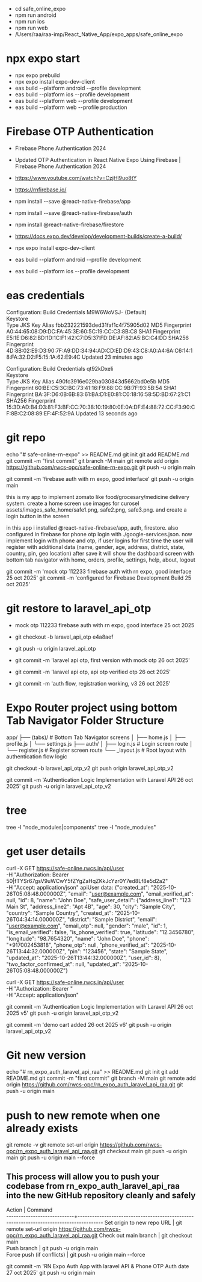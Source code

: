 - cd safe_online_expo
- npm run android
- npm run ios
- npm run web
- /Users/raa/raa-imp/React_Native_App/expo_apps/safe_online_expo
# npx expo start
- npx expo prebuild
- npx expo install expo-dev-client
- eas build --platform android --profile development
- eas build --platform ios --profile development
- eas build --platform web --profile development
- eas build --platform web --profile production



# Firebase OTP Authentication
- Firebase Phone Authentication 2024
- Updated OTP Authentication in React Native Expo Using Firebase | Firebase Phone Authentication 2024
- https://www.youtube.com/watch?v=CzjHl9uo8tY
- https://rnfirebase.io/

- npm install --save @react-native-firebase/app
- npm install --save @react-native-firebase/auth
- npm install @react-native-firebase/firestore

- https://docs.expo.dev/develop/development-builds/create-a-build/
- npx expo install expo-dev-client
- eas build --platform android --profile development
- eas build --platform ios --profile development


# eas credentials

Configuration: Build Credentials M9W6WoVSJ- (Default)  
Keystore  
Type                JKS
Key Alias           fbb232221593ded31faf1c4f75905d02
MD5 Fingerprint     A0:44:65:08:D9:DC:FA:45:3E:60:5C:19:CC:C3:8B:C8
SHA1 Fingerprint    E5:1E:D6:82:BD:1D:1C:F1:42:C7:D5:37:FD:DE:AF:82:A5:BC:C4:DD
SHA256 Fingerprint  4D:8B:02:E9:D3:90:7F:A9:DD:34:94:AD:CD:ED:D9:43:C8:A0:A4:6A:C6:14:18:FA:32:D2:F5:15:1A:62:E9:4C
Updated             23 minutes ago

Configuration: Build Credentials qt92kDxeIi  
Keystore  
Type                JKS
Key Alias           490fc3916e029ba030843d5662bd0e5b
MD5 Fingerprint     60:BE:C5:3C:BC:73:41:16:F9:88:CC:9B:7F:93:5B:54
SHA1 Fingerprint    BA:3F:D6:0B:6B:83:61:BA:D1:E0:81:C0:18:16:58:5D:BD:67:21:C1
SHA256 Fingerprint  15:3D:AD:B4:D3:81:F3:BF:CC:70:38:10:19:80:0E:0A:DF:E4:88:72:CC:F3:90:CF:8B:C2:08:89:EF:4F:52:9A
Updated             13 seconds ago

# git repo
echo "# safe-online-rn-expo" >> README.md
git init
git add README.md
git commit -m "first commit"
git branch -M main
git remote add origin https://github.com/rwcs-opc/safe-online-rn-expo.git
git push -u origin main

git commit -m 'firebase auth with rn expo, good interface'
git push -u origin main

this is my app to implement zomato like food/grocesary/medicine delivery system. create a home screen use images for curosel assets/images_safe_home/safe1.png, safe2.png, safe3.png. and create a login button in the screen

in this app i installed @react-native-firebase/app, auth, firestore. also configured in firebase for phone otp login with ./google-services.json. now  implement login with phone and otp, if user logins for first time the user will register with additional data (name, gender, age, address, district, state, country, pin, geo location) after save it will show the dashboard screen with bottom tab navigator with home, orders, profile, settings, help, about, logout


git commit -m 'mock otp 112233 firebase auth with rn expo, good interface 25 oct 2025'
git commit -m 'configured for Firebase Development Build 25 oct 2025'

# git restore to laravel_api_otp 
- mock otp 112233 firebase auth with rn expo, good interface 25 oct 2025
- git checkout -b laravel_api_otp e4a8aef
- git push -u origin laravel_api_otp
- git commit -m 'laravel api otp, first version with mock otp 26 oct 2025'

- git commit -m 'laravel api otp, api otp verified otp 26 oct 2025'
- git commit -m 'auth flow, registration working, v3 26 oct 2025'


# Expo Router project using bottom Tab Navigator Folder Structure
app/
 ├── (tabs)/          # Bottom Tab Navigator screens
 │    ├── home.js
 │    ├── profile.js
 │    └── settings.js
 ├── auth/
 │    ├── login.js     # Login screen route
 │    └── register.js  # Register screen route
 └── _layout.js        # Root layout with authentication flow logic


git checkout -b laravel_api_otp_v2
git push origin laravel_api_otp_v2

git commit -m 'Authentication Logic Implementation with Laravel API 26 oct 2025'
git push -u origin laravel_api_otp_v2

# tree
tree -I "node_modules|components"
tree -I "node_modules"

# get user details
curl -X GET https://safe-online.rwcs.in/api/user \
  -H "Authorization: Bearer 50|fTYSr67gsV9uWCwY5fZYgZaHqZKkJcYzr0Y7ed8Lf8e5d2a2" \
  -H "Accept: application/json"
apiUser data:  {"created_at": "2025-10-26T05:08:48.000000Z", "email": "user@example.com", "email_verified_at": null, "id": 8, "name": "John Doe", "safe_user_detail": {"address_line1": "123 Main St", "address_line2": "Apt 4B", "age": 30, "city": "Sample City", "country": "Sample Country", "created_at": "2025-10-26T04:34:14.000000Z", "district": "Sample District", "email": "user@example.com", "email_otp": null, "gender": "male", "id": 1, "is_email_verified": false, "is_phone_verified": true, "latitude": "12.3456780", "longitude": "98.7654320", "name": "John Doe", "phone": "+917002453818", "phone_otp": null, "phone_verified_at": "2025-10-26T13:44:32.000000Z", "pin": "123456", "state": "Sample State", "updated_at": "2025-10-26T13:44:32.000000Z", "user_id": 8}, "two_factor_confirmed_at": null, "updated_at": "2025-10-26T05:08:48.000000Z"}    

curl -X GET https://safe-online.rwcs.in/api/user \
  -H "Authorization: Bearer <authToken>" \
  -H "Accept: application/json"


git commit -m 'Authentication Logic Implementation with Laravel API 26 oct 2025 v5'
git push -u origin laravel_api_otp_v2

git commit -m 'demo cart added 26 oct 2025 v6'
git push -u origin laravel_api_otp_v2


# Git new version
echo "# rn_expo_auth_laravel_api_raa" >> README.md
git init
git add README.md
git commit -m "first commit"
git branch -M main
git remote add origin https://github.com/rwcs-opc/rn_expo_auth_laravel_api_raa.git
git push -u origin main

# push to new remote when one already exists
git remote -v
git remote set-url origin https://github.com/rwcs-opc/rn_expo_auth_laravel_api_raa.git
git checkout main
git push -u origin main
git push -u origin main --force

## This process will allow you to push your codebase from rn_expo_auth_laravel_api_raa into the new GitHub repository cleanly and safely

Action                      |  Command                                                                               
----------------------------+----------------------------------------------------------------------------------------
Set origin to new repo URL  |  git remote set-url origin https://github.com/rwcs-opc/rn_expo_auth_laravel_api_raa.git
Check out main branch       |  git checkout main                                                                     
Push branch                 |  git push -u origin main                                                               
Force push (if conflicts)   |  git push -u origin main --force                                                       

git commit -m 'RN Expo Auth App with laravel API & Phone OTP Auth date 27 oct 2025'
git push -u origin main

   